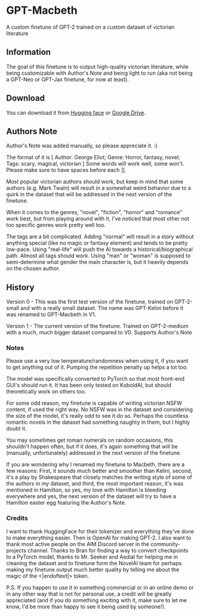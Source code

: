 # GPT-Macbeth
A custom finetune of GPT-2 trained on a custom dataset of victorian literature

## Information
The goal of this finetune is to output high-quality victorian literature, while being customizable with Author's Note and being light to run (aka not being a GPT-Neo or GPT-Jax finetune, for now at least).


## Download
You can download it from [Hugging face](https://huggingface.co/Philipuss/GPT-Macbeth) or [Google Drive](https://drive.google.com/file/d/1QuErX7w0C4M-Z4wjm5Z5hXEDTazwKR4y/view?usp=sharing).


## Authors Note
Author's Note was added manually, so please appreciate it. :)

The format of it is [ Author: George Eliot; Genre: Horror, fantasy, novel; Tags: scary, magical, victorian ]
Some words will work well, some won't. Please make sure to have spaces before each ][.

Most popular victorian authors should work, but keep in mind that some authors (e.g. Mark Twain) will result in a somewhat weird behavior due to a quirk in the dataset that will be addressed in the next version of the finetune.

When it comes to the genres, "novel", "fiction", "horror" and "romance" work best, but from playing around with it, I've noticed that most other not too specific genres work pretty well too.

The tags are a bit complicated. Adding "normal" will result in a story without anything special (like no magic or fantasy element) and tends to be pretty low-pace. Using "real-life" will push the AI towards a historical/biographical path. Almost all tags should work. Using "man" or "woman" is supposed to semi-determine what gender the main character is, but it heavily depends on the chosen author.

## History
Version 0 - This was the first test version of the finetune, trained on GPT-2-small and with a really small dataset. The name was GPT-Kelini before it was renamed to GPT-Macbeth in V1.

Version 1 - The current version of the finetune. Trained on GPT-2-medium with a much, much bigger dataset compared to V0. Supports Author's Note

### Notes
Please use a very low temperature/randomness when using it, if you want to get anything out of it. Pumping the repetition penalty up helps a lot too.

The model was specifically converted to PyTorch so that most front-end GUI's should run it. It has been only tested on KoboldAI, but should theoretically work on others too.

For some odd reason, my finetune is capable of writing victorian NSFW content, if used the right way. No NSFW was in the dataset and considering the size of the model, it's really odd to see it do so. Perhaps the countless romantic novels in the dataset had something naughty in them, but I highly doubt it.

You may sometimes get roman numerals on random occasions, this shouldn't happen often, but if it does, it's again something that will be (manually, unfortunately) addressed in the next version of the finetune.

If you are wondering why I renamed my finetune to Macbeth, there are a few reasons: First, it sounds much better and smoother than Kelini, second, it's a play by Shakespeare that closely matches the writing style of some of the authors in my dataset, and third, the most important reason, it's was mentioned in Hamilton, so yes, my love with Hamilton is bleeding everywhere and yes, the next version of the dataset will try to have a Hamilton easter egg featuring the Author's Note.

### Credits
I want to thank HuggingFace for their tokenizer and everything they've done to make everything easier. Then is OpenAI for making GPT-2. I also want to thank most active people on the AIM Discord server in the community-projects channel. Thanks to Bran for finding a way to convert checkpoints to a PyTorch model, thanks to Mr. Seeker and Aedial for helping me in cleaning the dataset and to finetune form the NovelAI team for perhaps making my finetune output much better quality by telling me about the magic of the <\|endoftext\|> token.




P.S. If you happen to use it in something commercial or in an online demo or in any other way that is not for personal use, a credit will be greatly appreciated (and if you do something exciting with it, make sure to let me know, I'd be more than happy to see it being used by someone!).
